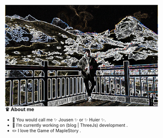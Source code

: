 <img align="right" src="./self.png" alt=""/>

### ♛ About me


- 🔭 You would call me ✨ Jousen ✨ or ✨ Huier ✨.
- 💬 I’m currently working on (blog | ThreeJs) development .
- ✏️ I love the Game of MapleStory .

<!--
**JousenZhou/JousenZhou** is a ✨ _special_ ✨ repository because its `README.md` (this file) appears on your GitHub profile.

Here are some ideas to get you started:

- 🔭 I’m currently working on ...
- 🌱 I’m currently learning ...
- 👯 I’m looking to collaborate on ...
- 🤔 I’m looking for help with ...
- 💬 Ask me about ...
- 📫 How to reach me: ...
- 😄 Pronouns: ...
- ⚡ Fun fact: ...
-->
